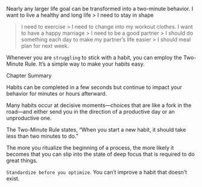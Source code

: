 Nearly any larger life goal can be transformed into a two-minute
behavior. I want to live a healthy and long life > I need to stay in shape
> I need to exercise > I need to change into my workout clothes. I want
to have a happy marriage > I need to be a good partner > I should do
something each day to make my partner’s life easier > I should meal
plan for next week.

Whenever you are `struggling` to stick with a habit, you can employ
the Two-Minute Rule. It’s a simple way to make your habits easy.

Chapter Summary

Habits can be completed in a few seconds but continue to impact
your behavior for minutes or hours afterward.

Many habits occur at decisive moments—choices that are like a
fork in the road—and either send you in the direction of a
productive day or an unproductive one.

The Two-Minute Rule states, “When you start a new habit, it
should take less than two minutes to do.”

The more you ritualize the beginning of a process, the more likely
it becomes that you can slip into the state of deep focus that is
required to do great things.

`Standardize before you optimize`. You can’t improve a habit that
doesn’t exist.
